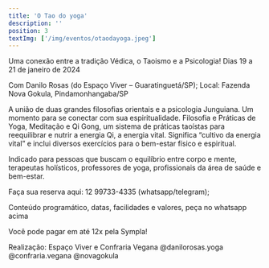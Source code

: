 ```yaml
---
title: 'O Tao do yoga'
description: ''
position: 3
textImg: ['/img/eventos/otaodayoga.jpeg']
---
```

Uma conexão entre a tradição Védica, o Taoismo e a Psicologia!
Dias 19 a 21 de janeiro de 2024

Com Danilo Rosas (do Espaço Viver – Guaratinguetá/SP);
Local: Fazenda Nova Gokula, Pindamonhangaba/SP

A união de duas grandes filosofias orientais e a psicologia Junguiana. Um momento para se conectar com sua espiritualidade. Filosofia e Práticas de Yoga, Meditação e Qi Gong, um sistema de práticas taoístas para reequilibrar e nutrir a energia Qi, a energia vital. Significa “cultivo da energia vital” e inclui diversos exercícios para o bem-estar físico e espiritual.

Indicado para pessoas que buscam o equilíbrio entre corpo e mente, terapeutas holísticos, professores de yoga, profissionais da área de saúde e bem-estar.

Faça sua reserva aqui:
12 99733-4335 (whatsapp/telegram);

Conteúdo programático, datas, facilidades e valores, peça no whatsapp acima

Você pode pagar em até 12x pela Sympla!

Realização: Espaço Viver e Confraria Vegana
@danilorosas.yoga
@confraria.vegana
@novagokula